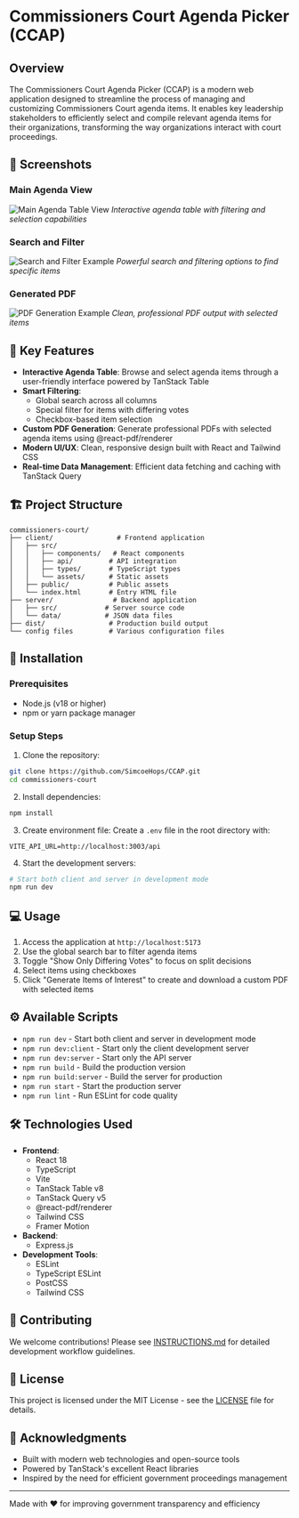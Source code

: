# Commissioners Court Agenda Picker (CCAP)

## Overview
The Commissioners Court Agenda Picker (CCAP) is a modern web application designed to streamline the process of managing and customizing Commissioners Court agenda items. It enables key leadership stakeholders to efficiently select and compile relevant agenda items for their organizations, transforming the way organizations interact with court proceedings.

## 📸 Screenshots

### Main Agenda View
![Main Agenda Table View](docs/images/main-view.png)
*Interactive agenda table with filtering and selection capabilities*

### Search and Filter
![Search and Filter Example](docs/images/filtering-example.png)
*Powerful search and filtering options to find specific items*

### Generated PDF
![PDF Generation Example](docs/images/pdf-view.png)
*Clean, professional PDF output with selected items*

## 🌟 Key Features
- **Interactive Agenda Table**: Browse and select agenda items through a user-friendly interface powered by TanStack Table
- **Smart Filtering**: 
  - Global search across all columns
  - Special filter for items with differing votes
  - Checkbox-based item selection
- **Custom PDF Generation**: Generate professional PDFs with selected agenda items using @react-pdf/renderer
- **Modern UI/UX**: Clean, responsive design built with React and Tailwind CSS
- **Real-time Data Management**: Efficient data fetching and caching with TanStack Query

## 🏗️ Project Structure

```
commissioners-court/
├── client/                # Frontend application
│   ├── src/
│   │   ├── components/   # React components
│   │   ├── api/         # API integration
│   │   ├── types/       # TypeScript types
│   │   └── assets/      # Static assets
│   ├── public/          # Public assets
│   └── index.html       # Entry HTML file
├── server/               # Backend application
│   ├── src/            # Server source code
│   └── data/           # JSON data files
├── dist/                # Production build output
└── config files         # Various configuration files
```

## 🚀 Installation

### Prerequisites
- Node.js (v18 or higher)
- npm or yarn package manager

### Setup Steps
1. Clone the repository:
```bash
git clone https://github.com/SimcoeHops/CCAP.git
cd commissioners-court
```

2. Install dependencies:
```bash
npm install
```

3. Create environment file:
Create a `.env` file in the root directory with:
```
VITE_API_URL=http://localhost:3003/api
```

4. Start the development servers:
```bash
# Start both client and server in development mode
npm run dev
```

## 💻 Usage
1. Access the application at `http://localhost:5173`
2. Use the global search bar to filter agenda items
3. Toggle "Show Only Differing Votes" to focus on split decisions
4. Select items using checkboxes
5. Click "Generate Items of Interest" to create and download a custom PDF with selected items

## ⚙️ Available Scripts

- `npm run dev` - Start both client and server in development mode
- `npm run dev:client` - Start only the client development server
- `npm run dev:server` - Start only the API server
- `npm run build` - Build the production version
- `npm run build:server` - Build the server for production
- `npm run start` - Start the production server
- `npm run lint` - Run ESLint for code quality

## 🛠️ Technologies Used
- **Frontend**:
  - React 18
  - TypeScript
  - Vite
  - TanStack Table v8
  - TanStack Query v5
  - @react-pdf/renderer
  - Tailwind CSS
  - Framer Motion
- **Backend**:
  - Express.js
- **Development Tools**:
  - ESLint
  - TypeScript ESLint
  - PostCSS
  - Tailwind CSS

## 🤝 Contributing
We welcome contributions! Please see [INSTRUCTIONS.md](INSTRUCTIONS.md) for detailed development workflow guidelines.

## 📝 License
This project is licensed under the MIT License - see the [LICENSE](LICENSE) file for details.

## 🙏 Acknowledgments
- Built with modern web technologies and open-source tools
- Powered by TanStack's excellent React libraries
- Inspired by the need for efficient government proceedings management

---
Made with ❤️ for improving government transparency and efficiency
